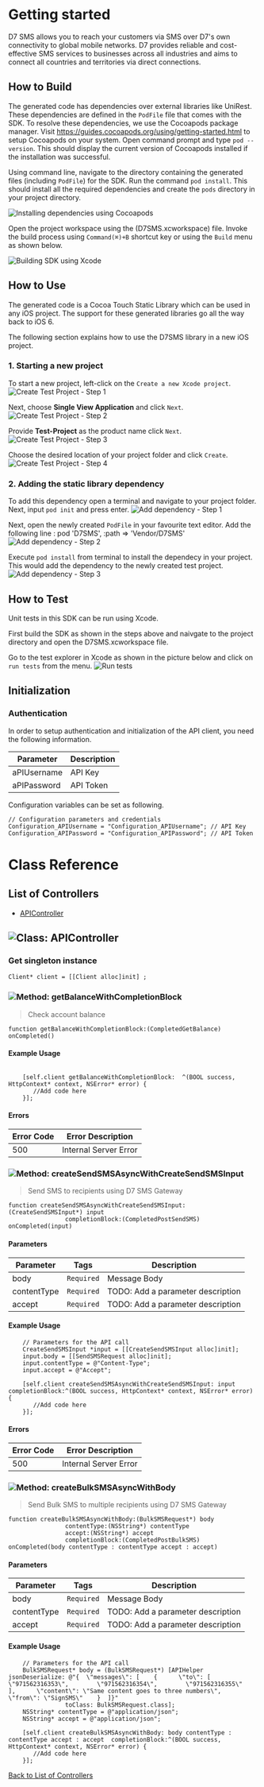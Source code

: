 # Getting started

D7 SMS allows you to reach your customers via SMS over D7's own connectivity to global mobile networks. D7 provides reliable and cost-effective SMS services to businesses across all industries and aims to connect all countries and territories via direct connections.

## How to Build


The generated code has dependencies over external libraries like UniRest. These dependencies are defined in the ```PodFile``` file that comes with the SDK. 
To resolve these dependencies, we use the Cocoapods package manager.
Visit https://guides.cocoapods.org/using/getting-started.html to setup Cocoapods on your system.
Open command prompt and type ```pod --version```. This should display the current version of Cocoapods installed if the installation was successful.

Using command line, navigate to the directory containing the generated files (including ```PodFile```) for the SDK. 
Run the command ```pod install```. This should install all the required dependencies and create the ```pods``` directory in your project directory.

![Installing dependencies using Cocoapods](https://github.com/d7networks/D7SMS-SDKs/blob/master/D7SMS-IOS/images/objc_1.svg)

Open the project workspace using the (D7SMS.xcworkspace) file. Invoke the build process using `Command(⌘)+B` shortcut key or using the `Build` menu as shown below.

![Building SDK using Xcode](https://github.com/d7networks/D7SMS-SDKs/blob/master/D7SMS-IOS/images/objc_2.svg)


## How to Use

The generated code is a Cocoa Touch Static Library which can be used in any iOS project. The support for these generated libraries go all the way back to iOS 6.

The following section explains how to use the D7SMS library in a new iOS project.     
### 1. Starting a new project
To start a new project, left-click on the ```Create a new Xcode project```.
![Create Test Project - Step 1](https://github.com/d7networks/D7SMS-SDKs/blob/master/D7SMS-IOS/images/objc_3.svg)

Next, choose **Single View Application** and click ```Next```.
![Create Test Project - Step 2](https://github.com/d7networks/D7SMS-SDKs/blob/master/D7SMS-IOS/images/objc_4.svg)

Provide **Test-Project** as the product name click ```Next```.
![Create Test Project - Step 3](https://github.com/d7networks/D7SMS-SDKs/blob/master/D7SMS-IOS/images/objc_5.svg)

Choose the desired location of your project folder and click ```Create```.
![Create Test Project - Step 4](https://github.com/d7networks/D7SMS-SDKs/blob/master/D7SMS-IOS/images/objc_6.svg)

### 2. Adding the static library dependency
To add this dependency open a terminal and navigate to your project folder. Next, input ```pod init``` and press enter.
![Add dependency - Step 1](https://github.com/d7networks/D7SMS-SDKs/blob/master/D7SMS-IOS/images/objc_7.svg)

Next, open the newly created ```PodFile``` in your favourite text editor. Add the following line : pod 'D7SMS', :path => 'Vendor/D7SMS'
![Add dependency - Step 2](https://github.com/d7networks/D7SMS-SDKs/blob/master/D7SMS-IOS/images/objc_8.svg)

Execute `pod install` from terminal to install the dependecy in your project. This would add the dependency to the newly created test project.
![Add dependency - Step 3](https://github.com/d7networks/D7SMS-SDKs/blob/master/D7SMS-IOS/images/objc_9.svg)


## How to Test

Unit tests in this SDK can be run using Xcode. 

First build the SDK as shown in the steps above and naivgate to the project directory and open the D7SMS.xcworkspace file.

Go to the test explorer in Xcode as shown in the picture below and click on `run tests` from the menu. 
![Run tests](https://github.com/d7networks/D7SMS-SDKs/blob/master/D7SMS-IOS/images/objc_10.svg)


## Initialization

### Authentication
In order to setup authentication and initialization of the API client, you need the following information.

| Parameter | Description |
|-----------|-------------|
| aPIUsername | API Key |
| aPIPassword | API Token |



Configuration variables can be set as following.
```Objc
// Configuration parameters and credentials
Configuration_APIUsername = "Configuration_APIUsername"; // API Key
Configuration_APIPassword = "Configuration_APIPassword"; // API Token

```

# Class Reference

## <a name="list_of_controllers"></a>List of Controllers

* [APIController](#api_controller)

## <a name="api_controller"></a>![Class: ](https://github.com/d7networks/D7SMS-SDKs/blob/master/D7SMS-IOS/images/class.png ".APIController") APIController

### Get singleton instance
```objc
Client* client = [[Client alloc]init] ;
```

### <a name="get_balance_with_completion_block"></a>![Method: ](https://github.com/d7networks/D7SMS-SDKs/blob/master/D7SMS-IOS/images/method.png ".APIController.getBalanceWithCompletionBlock") getBalanceWithCompletionBlock

> Check account balance


```objc
function getBalanceWithCompletionBlock:(CompletedGetBalance) onCompleted()
```



#### Example Usage

```objc

    [self.client getBalanceWithCompletionBlock:  ^(BOOL success, HttpContext* context, NSError* error) { 
       //Add code here
    }];
```

#### Errors

| Error Code | Error Description |
|------------|-------------------|
| 500 | Internal Server Error |



### <a name="create_send_sms_async_with_create_send_sms_input"></a>![Method: ](https://github.com/d7networks/D7SMS-SDKs/blob/master/D7SMS-IOS/images/method.png ".APIController.createSendSMSAsyncWithCreateSendSMSInput") createSendSMSAsyncWithCreateSendSMSInput

> Send SMS  to recipients using D7 SMS Gateway


```objc
function createSendSMSAsyncWithCreateSendSMSInput:(CreateSendSMSInput*) input
                completionBlock:(CompletedPostSendSMS) onCompleted(input)
```

#### Parameters

| Parameter | Tags | Description |
|-----------|------|-------------|
| body |  ``` Required ```  | Message Body |
| contentType |  ``` Required ```  | TODO: Add a parameter description |
| accept |  ``` Required ```  | TODO: Add a parameter description |





#### Example Usage

```objc
    // Parameters for the API call
    CreateSendSMSInput *input = [[CreateSendSMSInput alloc]init];
    input.body = [[SendSMSRequest alloc]init];
    input.contentType = @"Content-Type";
    input.accept = @"Accept";

    [self.client createSendSMSAsyncWithCreateSendSMSInput: input completionBlock:^(BOOL success, HttpContext* context, NSError* error) { 
       //Add code here
    }];
```

#### Errors

| Error Code | Error Description |
|------------|-------------------|
| 500 | Internal Server Error |



### <a name="create_bulk_sms_async_with_body"></a>![Method: ](https://github.com/d7networks/D7SMS-SDKs/blob/master/D7SMS-IOS/images/method.png ".APIController.createBulkSMSAsyncWithBody") createBulkSMSAsyncWithBody

> Send Bulk SMS  to multiple recipients using D7 SMS Gateway


```objc
function createBulkSMSAsyncWithBody:(BulkSMSRequest*) body
                contentType:(NSString*) contentType
                accept:(NSString*) accept
                completionBlock:(CompletedPostBulkSMS) onCompleted(body contentType : contentType accept : accept)
```

#### Parameters

| Parameter | Tags | Description |
|-----------|------|-------------|
| body |  ``` Required ```  | Message Body |
| contentType |  ``` Required ```  | TODO: Add a parameter description |
| accept |  ``` Required ```  | TODO: Add a parameter description |





#### Example Usage

```objc
    // Parameters for the API call
    BulkSMSRequest* body = (BulkSMSRequest*) [APIHelper jsonDeserialize: @"{  \"messages\": [    {      \"to\": [        \"971562316353\",        \"971562316354\",        \"971562316355\"      ],      \"content\": \"Same content goes to three numbers\",      \"from\": \"SignSMS\"    }  ]}"
                toClass: BulkSMSRequest.class];
    NSString* contentType = @"application/json";
    NSString* accept = @"application/json";

    [self.client createBulkSMSAsyncWithBody: body contentType : contentType accept : accept  completionBlock:^(BOOL success, HttpContext* context, NSError* error) { 
       //Add code here
    }];
```


[Back to List of Controllers](#list_of_controllers)



